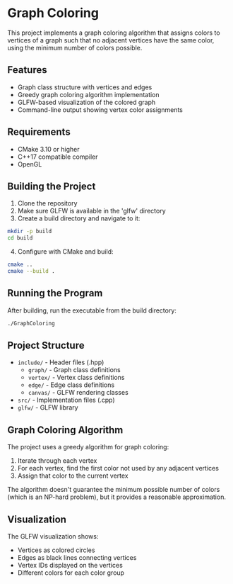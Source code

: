 # Graph Coloring

This project implements a graph coloring algorithm that assigns colors to vertices of a graph such that no adjacent vertices have the same color, using the minimum number of colors possible.

## Features

- Graph class structure with vertices and edges
- Greedy graph coloring algorithm implementation
- GLFW-based visualization of the colored graph
- Command-line output showing vertex color assignments

## Requirements

- CMake 3.10 or higher
- C++17 compatible compiler
- OpenGL

## Building the Project

1. Clone the repository
2. Make sure GLFW is available in the 'glfw' directory
3. Create a build directory and navigate to it:

```bash
mkdir -p build
cd build
```

4. Configure with CMake and build:

```bash
cmake ..
cmake --build .
```

## Running the Program

After building, run the executable from the build directory:

```bash
./GraphColoring
```

## Project Structure

- `include/` - Header files (.hpp)
  - `graph/` - Graph class definitions
  - `vertex/` - Vertex class definitions
  - `edge/` - Edge class definitions
  - `canvas/` - GLFW rendering classes
- `src/` - Implementation files (.cpp)
- `glfw/` - GLFW library

## Graph Coloring Algorithm

The project uses a greedy algorithm for graph coloring:
1. Iterate through each vertex
2. For each vertex, find the first color not used by any adjacent vertices
3. Assign that color to the current vertex

The algorithm doesn't guarantee the minimum possible number of colors (which is an NP-hard problem), but it provides a reasonable approximation.

## Visualization

The GLFW visualization shows:
- Vertices as colored circles
- Edges as black lines connecting vertices
- Vertex IDs displayed on the vertices
- Different colors for each color group 